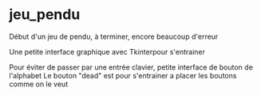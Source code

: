 # jeu_pendu

Début d'un jeu de pendu, à terminer, encore beaucoup d'erreur

Une petite interface graphique avec Tkinterpour s'entrainer

Pour éviter de passer par une entrée clavier, petite interface de bouton de l'alphabet
Le bouton "dead" est pour s'entrainer a placer les boutons comme on le veut
